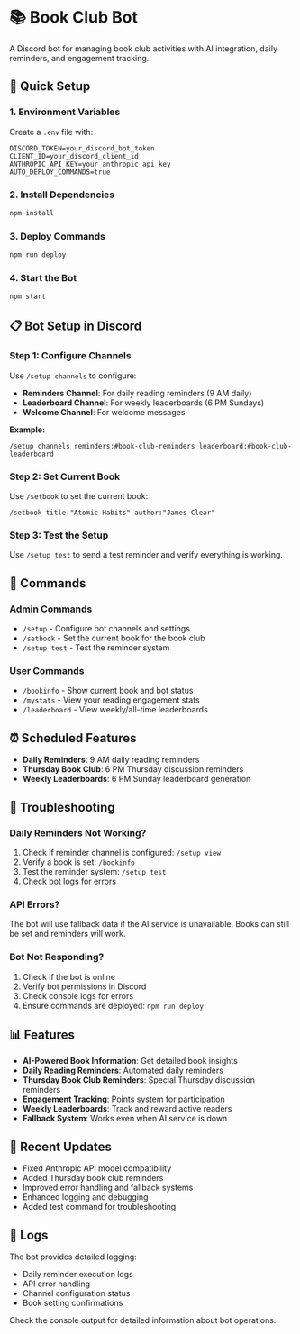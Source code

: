 # 📚 Book Club Bot

A Discord bot for managing book club activities with AI integration, daily reminders, and engagement tracking.

## 🚀 Quick Setup

### 1. Environment Variables
Create a `.env` file with:
```
DISCORD_TOKEN=your_discord_bot_token
CLIENT_ID=your_discord_client_id
ANTHROPIC_API_KEY=your_anthropic_api_key
AUTO_DEPLOY_COMMANDS=true
```

### 2. Install Dependencies
```bash
npm install
```

### 3. Deploy Commands
```bash
npm run deploy
```

### 4. Start the Bot
```bash
npm start
```

## 📋 Bot Setup in Discord

### Step 1: Configure Channels
Use `/setup channels` to configure:
- **Reminders Channel**: For daily reading reminders (9 AM daily)
- **Leaderboard Channel**: For weekly leaderboards (6 PM Sundays)
- **Welcome Channel**: For welcome messages

**Example:**
```
/setup channels reminders:#book-club-reminders leaderboard:#book-club-leaderboard
```

### Step 2: Set Current Book
Use `/setbook` to set the current book:
```
/setbook title:"Atomic Habits" author:"James Clear"
```

### Step 3: Test the Setup
Use `/setup test` to send a test reminder and verify everything is working.

## 🔧 Commands

### Admin Commands
- `/setup` - Configure bot channels and settings
- `/setbook` - Set the current book for the book club
- `/setup test` - Test the reminder system

### User Commands
- `/bookinfo` - Show current book and bot status
- `/mystats` - View your reading engagement stats
- `/leaderboard` - View weekly/all-time leaderboards

## ⏰ Scheduled Features

- **Daily Reminders**: 9 AM daily reading reminders
- **Thursday Book Club**: 6 PM Thursday discussion reminders
- **Weekly Leaderboards**: 6 PM Sunday leaderboard generation

## 🐛 Troubleshooting

### Daily Reminders Not Working?
1. Check if reminder channel is configured: `/setup view`
2. Verify a book is set: `/bookinfo`
3. Test the reminder system: `/setup test`
4. Check bot logs for errors

### API Errors?
The bot will use fallback data if the AI service is unavailable. Books can still be set and reminders will work.

### Bot Not Responding?
1. Check if the bot is online
2. Verify bot permissions in Discord
3. Check console logs for errors
4. Ensure commands are deployed: `npm run deploy`

## 📊 Features

- **AI-Powered Book Information**: Get detailed book insights
- **Daily Reading Reminders**: Automated daily reminders
- **Thursday Book Club Reminders**: Special Thursday discussion reminders
- **Engagement Tracking**: Points system for participation
- **Weekly Leaderboards**: Track and reward active readers
- **Fallback System**: Works even when AI service is down

## 🔄 Recent Updates

- Fixed Anthropic API model compatibility
- Added Thursday book club reminders
- Improved error handling and fallback systems
- Enhanced logging and debugging
- Added test command for troubleshooting

## 📝 Logs

The bot provides detailed logging:
- Daily reminder execution logs
- API error handling
- Channel configuration status
- Book setting confirmations

Check the console output for detailed information about bot operations.
